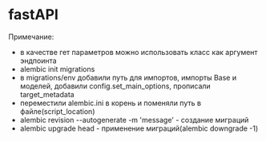 # fastAPI







Примечание:
- в качестве гет параметров можно использовать класс как аргумент эндпоинта
- alembic init migrations
- в migrations/env добавили путь для импортов, импорты Base и моделей, добавили config.set_main_options, прописали target_metadata
- переместили alembic.ini в корень и поменяли путь в файле(script_location)
- alembic revision --autogenerate -m 'message' - создание миграций
- alembic upgrade head - применение миграций(alembic downgrade -1)